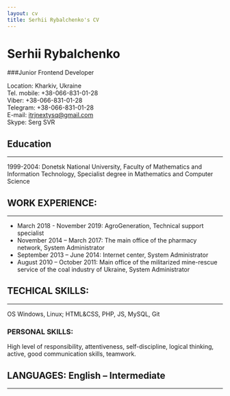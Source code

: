 ```yaml
---
layout: cv
title: Serhii Rybalchenko's CV
---
```


# Serhii Rybalchenko 
###Junior Frontend Developer  

Location: Kharkiv, Ukraine   
Tel. mobile:	+38-066-831-01-28  
Viber:	 +38-066-831-01-28  
Telegram:  +38-066-831-01-28  
E-mail:	itrjnextysq@gmail.com  
Skype:	Serg SVR  


## Education
---------
1999-2004: Donetsk National University,  Faculty of  Mathematics and Information Technology, Specialist degree in Mathematics and Computer Science


## WORK EXPERIENCE:
---------
* March 2018 - November 2019:	AgroGeneration, Technical support specialist  
* November 2014 – March 2017:	The main office of the pharmacy network, System Administrator  
* September 2013 – June 2014:	Internet center, System Administrator  
* August 2010 – October 2011:	Main office of the militarized mine-rescue service of the coal industry of Ukraine, System Administrator	


## TECHICAL SKILLS:
---------
OS Windows, Linux; HTML&CSS, PHP, JS, MySQL, Git


### PERSONAL SKILLS:
High level of responsibility, attentiveness, self-discipline, logical thinking, active, good communication skills, teamwork.


## LANGUAGES: English – Intermediate 
---------


